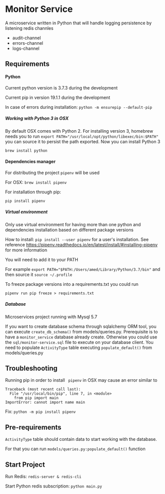 # Monitor Service

A microservice written in Python that will handle logging persistence by listening redis channles

- audit-channel
- errors-channel
- logs-channel

## Requirements

#### Python
Current python version is 3.7.3 during the development

Current pip in version 19.1.1 during the development

In case of errors during installation: `python -m ensurepip --default-pip`

##### Working with Python 3 in OSX
By default OSX comes with Python 2.
For installing version 3, homebrew needs you to run
`export PATH="/usr/local/opt/python/libexec/bin:$PATH"`
you can source it to persist the path exported.
Now you can install Python 3
```
brew install python
```

#### Dependencies manager
For distributing the project `pipenv` will be used

For OSX: `brew install pipenv`

For installation through pip:
```
pip install pipenv
```

##### Virtual environment
Only use virtual environment for having more than one python and dependencies installation based on different package versions

How to install: `pip install --user pipenv` for a user's installation. See reference https://pipenv.readthedocs.io/en/latest/install/#installing-pipenv for more information

You will need to add it to your PATH

For example
`export PATH="$PATH:/Users/amed/Library/Python/3.7/bin"`
and then source it
`source ~/.profile`

To freeze package versions into a requirements.txt you could run
```
pipenv run pip freeze > requirements.txt
```

##### Database
Microservices project running with Mysql 5.7

If you want to create database schema through sqlalchemy ORM tool, you can execute `create_db_schema()` from models/queries.py.
Prerequisite is to have a `monitor_service` database already create. Otherwise you could use the `sql/monitor-service.sql` file to execute on your database client.
You need to populate `ActivityType` table executing `populate_default()` from models/queries.py

## Troubleshooting
Running pip in order to install ` pipenv` in OSX may cause an error similar to
```
Traceback (most recent call last):
  File "/usr/local/bin/pip", line 7, in <module>
    from pip import main
ImportError: cannot import name main
```

Fix: `python -m pip install pipenv`

## Pre-requirements

`ActivityType` table should contain data to start working with the database.

For that you can run `models/queries.py:populate_default()` function

## Start Project

Run Redis: `redis-server & redis-cli`

Start Python redis subscription: `python main.py`
